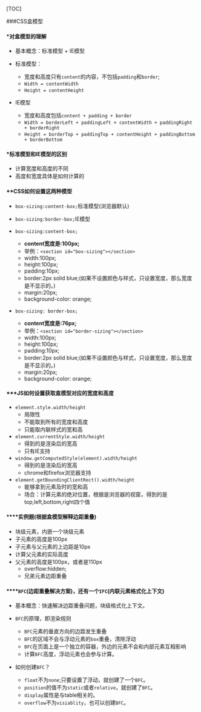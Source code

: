 [TOC]

###CSS盒模型

#### *对盒模型的理解
+ 基本概念：标准模型 + IE模型
+ 标准模型：
	+ 宽度和高度只有`content`的内容，不包括`padding`和`border`;
	+ `Width = contentWidth`
	+ `Height = contentHeight`
		
+ IE模型
	+ 宽度和高度包括`content + padding + border`
	+ `Width = borderLeft + paddingLeft + contentWidth + paddingRight + borderRight`
	+ `Height = borderTop + paddingTop + contentHeight + paddingBottom + borderBottom`

#### *标准模型和IE模型的区别
+ 计算宽度和高度的不同
+ 高度和宽度具体是如何计算的

#### **CSS如何设置这两种模型
+ `box-sizing:content-box;`标准模型(浏览器默认)
+ `box-sizing:border-box;`IE模型
+ `box-sizing:content-box;`
	+ **content宽度是:100px;**
	+ 举例：`<section id="box-sizing"></section>`
	+ width:100px;
	+ height:100px;
	+ padding:10px;
	+ border:2px solid blue;(如果不设置颜色与样式，只设置宽度，那么宽度是不显示的。)
	+ margin:20px; 
	+ background-color: orange;

+ `box-sizing: border-box;`
	+ **content宽度是:76px;**
	+ 举例：`<section id="border-sizing"></section>`
	+ width:100px;
	+ height:100px;
	+ padding:10px;
	+ border:2px solid blue;(如果不设置颜色与样式，只设置宽度，那么宽度是不显示的。)
	+ margin:20px; 
	+ background-color: orange;


#### ***JS如何设置获取盒模型对应的宽度和高度

+ `element.style.width/height`
	+ 局限性
	+ 不能取到所有的宽度和高度
	+ 只能取内联样式的宽和高
+ `element.currentStyle.width/height`
	+ 得到的是渲染后的宽高
	+ 只有IE支持
+ `window.getComputedStyle(element).width/height`
	+ 得到的是渲染后的宽高
	+ chrome和firefox浏览器支持
+ `element.getBoundingClientRect().width/height`
	+ 能够拿到元素及时的宽和高
	+ 场合：计算元素的绝对位置，根据是浏览器的视窗，得到的是top,left,bottom,right四个值

#### ****实例题(根据盒模型解释边距重叠)
+ 块级元素，内嵌一个块级元素
+ 子元素的高度是100px
+ 子元素与父元素的上边距是10px
+ 计算父元素的实际高度
+ 父元素的高度是100px，或者是110px
    + overflow:hidden;
    + 兄弟元素边距重叠

#### ****`BFC`(边距重叠解决方案)，还有一个`IFC`(内联元素格式化上下文)

+ 基本概念：快速解决边距重叠问题，块级格式化上下文。
+ `BFC`的原理，即渲染规则
	+ `BFC`元素的垂直方向的边距发生重叠
	+ `BFC`的区域不会与浮动元素的`box`重叠，清除浮动
	+ `BFC`在页面上是一个独立的容器，外边的元素不会和内部元素互相影响
	+ 计算`BFC`高度，浮动元素也会参与计算。

+ 如何创建`BFC`？
	+ `float`不为`none`;只要设置了浮动，就创建了一个`BFC`。
	+ `position`的值不为`static`或者`relative`，就创建了`BFC`。
	+ `display`属性是与table相关的。
	+ `overflow`不为`visiablity`，也可以创建`BFC`。